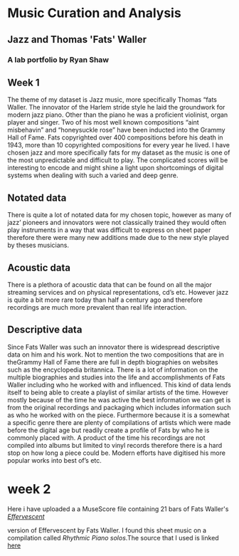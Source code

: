# Music Curation and Analysis
## Jazz and Thomas 'Fats' Waller 

### A lab portfolio by Ryan Shaw 

## Week 1 

The theme of my dataset is Jazz music, more specifically Thomas “fats Waller. The innovator of the Harlem stride style he laid the groundwork for modern jazz piano. Other than the piano he was a proficient violinist, organ player and singer. Two of his most well known compositions “aint misbehavin” and “honeysuckle rose” have been inducted into the Grammy Hall of Fame. Fats copyrighted over 400 compositions before his death in 1943, more than 10 copyrighted compositions for every year he lived.  I have chosen jazz and more specifically fats for my dataset as the music is one of the most unpredictable and difficult to play. The complicated scores will be interesting to encode and might shine a light upon shortcomings of digital systems when dealing with such a varied and deep genre. <br>

## Notated data </strong><br> 
There is quite a lot of notated data for my chosen topic, however as many of jazz’ pioneers and innovators were not classically trained they would often play instruments in a way that was difficult to express on sheet paper therefore there were many new additions made due to the new style played by theses musicians. 

## Acoustic data </strong><br>
There is a plethora of acoustic data that can be found on all the major streaming services and on physical representations, cd’s etc. However jazz is quite a bit more rare today than half a century ago and therefore recordings are much more prevalent than real life interaction. 

## Descriptive data </strong> <br>
Since Fats Waller was such an innovator there is widespread descriptive data on him and his work. Not to mention the two compositions that are in theGrammy Hall of Fame there are full in depth biographies on websites such as the encyclopedia britannica. There is a lot of information on the multiple biographies and studies into the life and accomplishments of Fats Waller including who he worked with and influenced. This kind of data lends itself to being able to create a playlist of similar artists of the time. However mostly because of the time he was active the best information we can get is from the original recordings and packaging which includes information such as who he worked with on the piece. Furthermore because it is a somewhat a specific genre there are plenty of compilations of artists which were made before the digital age but readily create a profile of Fats by who he is commonly placed with. A product of the time his recordings are not compiled into albums but limited to vinyl records therefore there is a hard stop on how long a piece could be. Modern efforts have digitised his more popular works into best of’s etc.


# week 2 

Here i have uploaded a a MuseScore file containing 21 bars of Fats Waller's <a href="https://github.com/IveNoIdeaMaybe/MCA-2019/blob/master/data/effervescent%20.mscz">
<i>Effervescent </i> </a> 

version of Effervescent  by Fats Waller. I found this sheet 
music on a compilation called <i>Rhythmic Piano solos</i>.The source that I used is linked
<a href="https://imslp.org/wiki/Effervescent_(Waller%2C_Fats)"> here
 </a>

